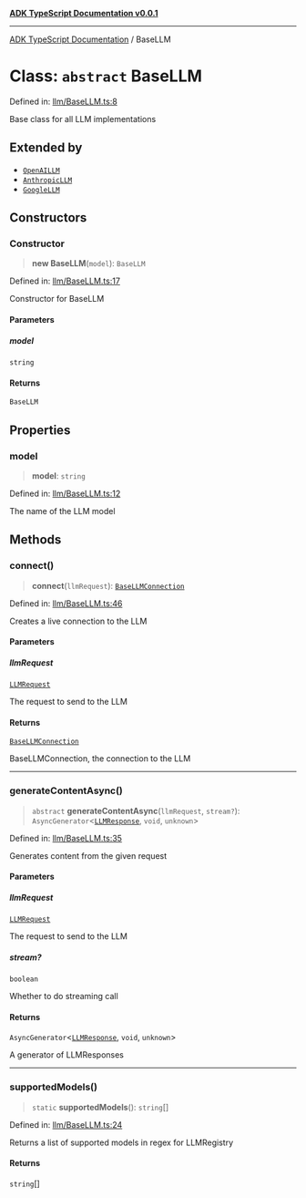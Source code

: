 [**ADK TypeScript Documentation v0.0.1**](../README.md)

***

[ADK TypeScript Documentation](../globals.md) / BaseLLM

# Class: `abstract` BaseLLM

Defined in: [llm/BaseLLM.ts:8](https://github.com/pontus-devoteam/adk-typescript/blob/9fe8a397cfb495545a029b2d9b6f8a0adf2c2de5/src/llm/BaseLLM.ts#L8)

Base class for all LLM implementations

## Extended by

- [`OpenAILLM`](OpenAILLM.md)
- [`AnthropicLLM`](AnthropicLLM.md)
- [`GoogleLLM`](GoogleLLM.md)

## Constructors

### Constructor

> **new BaseLLM**(`model`): `BaseLLM`

Defined in: [llm/BaseLLM.ts:17](https://github.com/pontus-devoteam/adk-typescript/blob/9fe8a397cfb495545a029b2d9b6f8a0adf2c2de5/src/llm/BaseLLM.ts#L17)

Constructor for BaseLLM

#### Parameters

##### model

`string`

#### Returns

`BaseLLM`

## Properties

### model

> **model**: `string`

Defined in: [llm/BaseLLM.ts:12](https://github.com/pontus-devoteam/adk-typescript/blob/9fe8a397cfb495545a029b2d9b6f8a0adf2c2de5/src/llm/BaseLLM.ts#L12)

The name of the LLM model

## Methods

### connect()

> **connect**(`llmRequest`): [`BaseLLMConnection`](BaseLLMConnection.md)

Defined in: [llm/BaseLLM.ts:46](https://github.com/pontus-devoteam/adk-typescript/blob/9fe8a397cfb495545a029b2d9b6f8a0adf2c2de5/src/llm/BaseLLM.ts#L46)

Creates a live connection to the LLM

#### Parameters

##### llmRequest

[`LLMRequest`](LLMRequest.md)

The request to send to the LLM

#### Returns

[`BaseLLMConnection`](BaseLLMConnection.md)

BaseLLMConnection, the connection to the LLM

***

### generateContentAsync()

> `abstract` **generateContentAsync**(`llmRequest`, `stream?`): `AsyncGenerator`\<[`LLMResponse`](LLMResponse.md), `void`, `unknown`\>

Defined in: [llm/BaseLLM.ts:35](https://github.com/pontus-devoteam/adk-typescript/blob/9fe8a397cfb495545a029b2d9b6f8a0adf2c2de5/src/llm/BaseLLM.ts#L35)

Generates content from the given request

#### Parameters

##### llmRequest

[`LLMRequest`](LLMRequest.md)

The request to send to the LLM

##### stream?

`boolean`

Whether to do streaming call

#### Returns

`AsyncGenerator`\<[`LLMResponse`](LLMResponse.md), `void`, `unknown`\>

A generator of LLMResponses

***

### supportedModels()

> `static` **supportedModels**(): `string`[]

Defined in: [llm/BaseLLM.ts:24](https://github.com/pontus-devoteam/adk-typescript/blob/9fe8a397cfb495545a029b2d9b6f8a0adf2c2de5/src/llm/BaseLLM.ts#L24)

Returns a list of supported models in regex for LLMRegistry

#### Returns

`string`[]
